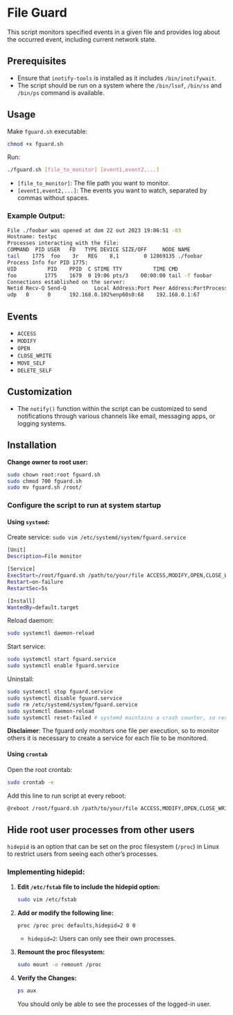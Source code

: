 # File Guard

This script monitors specified events in a given file and provides log about the occurred event, including current network state.

## Prerequisites

- Ensure that `inotify-tools` is installed as it includes `/bin/inotifywait`.
- The script should be run on a system where the `/bin/lsof`, `/bin/ss` and `/bin/ps` command is available.

## Usage

Make `fguard.sh` executable:
```sh
chmod +x fguard.sh
```

Run:
```sh
./fguard.sh [file_to_monitor] [event1,event2,...]
```

- `[file_to_monitor]`: The file path you want to monitor.
- `[event1,event2,...]`: The events you want to watch, separated by commas without spaces.

### Example Output:

```sh
File ./foobar was opened at dom 22 out 2023 19:06:51 -03
Hostname: testpc
Processes interacting with the file:
COMMAND  PID USER   FD   TYPE DEVICE SIZE/OFF     NODE NAME
tail    1775  foo    3r   REG    8,1        0 12869135 ./foobar
Process Info for PID 1775:
UID          PID    PPID  C STIME TTY          TIME CMD
foo         1775    1679  0 19:06 pts/3    00:00:00 tail -f foobar
Connections established on the server:
Netid Recv-Q Send-Q         Local Address:Port Peer Address:PortProcess
udp   0      0      192.168.0.102%enp60s0:68    192.168.0.1:67  
```

## Events

- `ACCESS`
- `MODIFY`
- `OPEN`
- `CLOSE_WRITE`
- `MOVE_SELF`
- `DELETE_SELF`

## Customization

- The `notify()` function within the script can be customized to send notifications through various channels like email, messaging apps, or logging systems.

## Installation

**Change owner to root user:**

```sh
sudo chown root:root fguard.sh
sudo chmod 700 fguard.sh
sudo mv fguard.sh /root/
```

### Configure the script to run at system startup

#### Using `systemd`:

Create service:
`sudo vim /etc/systemd/system/fguard.service`
```sh
[Unit]
Description=File monitor

[Service]
ExecStart=/root/fguard.sh /path/to/your/file ACCESS,MODIFY,OPEN,CLOSE_WRITE,MOVE_SELF,DELETE_SELF
Restart=on-failure
RestartSec=5s

[Install]
WantedBy=default.target
```

Reload daemon:
```sh
sudo systemctl daemon-reload
```

Start service:
```sh
sudo systemctl start fguard.service
sudo systemctl enable fguard.service
```

Uninstall:
```sh
sudo systemctl stop fguard.service
sudo systemctl disable fguard.service
sudo rm /etc/systemd/system/fguard.service
sudo systemctl daemon-reload
sudo systemctl reset-failed # systemd maintains a crash counter, so reset it
```

**Disclaimer**: The fguard only monitors one file per execution, so to monitor others it is necessary to create a service for each file to be monitored.

#### Using `crontab`

Open the root crontab:
```sh
sudo crontab -e
```

Add this line to run script at every reboot:
```sh
@reboot /root/fguard.sh /path/to/your/file ACCESS,MODIFY,OPEN,CLOSE_WRITE,MOVE_SELF,DELETE_SELF
```

## Hide root user processes from other users

`hidepid` is an option that can be set on the proc filesystem (`/proc`) in Linux to restrict users from seeing each other’s processes.

### Implementing hidepid:

1. **Edit `/etc/fstab` file to include the hidepid option:**
    ```bash
    sudo vim /etc/fstab
    ```

2. **Add or modify the following line:**
    ```plaintext
    proc /proc proc defaults,hidepid=2 0 0
    ```
    - `hidepid=2`: Users can only see their own processes.
   
3. **Remount the proc filesystem:**
    ```bash
    sudo mount -o remount /proc
    ```
   
4. **Verify the Changes:**
    ```bash
    ps aux
    ```
   You should only be able to see the processes of the logged-in user.
